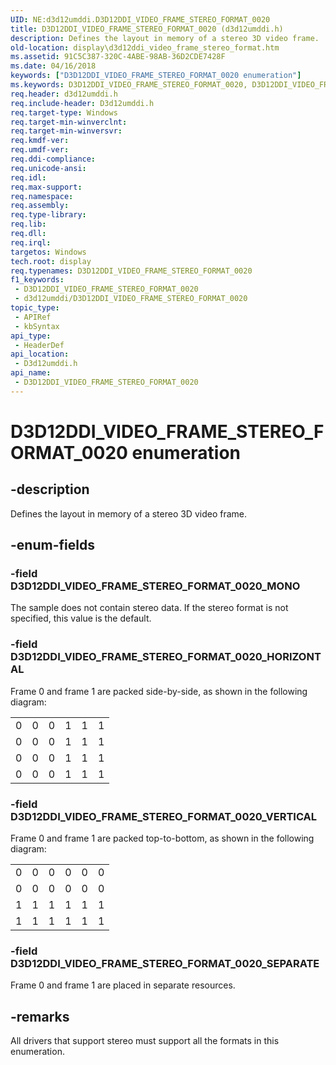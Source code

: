 ```yaml
---
UID: NE:d3d12umddi.D3D12DDI_VIDEO_FRAME_STEREO_FORMAT_0020
title: D3D12DDI_VIDEO_FRAME_STEREO_FORMAT_0020 (d3d12umddi.h)
description: Defines the layout in memory of a stereo 3D video frame.
old-location: display\d3d12ddi_video_frame_stereo_format.htm
ms.assetid: 91C5C387-320C-4ABE-98AB-36D2CDE7428F
ms.date: 04/16/2018
keywords: ["D3D12DDI_VIDEO_FRAME_STEREO_FORMAT_0020 enumeration"]
ms.keywords: D3D12DDI_VIDEO_FRAME_STEREO_FORMAT_0020, D3D12DDI_VIDEO_FRAME_STEREO_FORMAT_0020 enumeration [Display Devices], D3D12DDI_VIDEO_FRAME_STEREO_FORMAT_0020_HORIZONTAL, D3D12DDI_VIDEO_FRAME_STEREO_FORMAT_0020_MONO, D3D12DDI_VIDEO_FRAME_STEREO_FORMAT_0020_SEPARATE, D3D12DDI_VIDEO_FRAME_STEREO_FORMAT_0020_VERTICAL, d3d12umddi/D3D12DDI_VIDEO_FRAME_STEREO_FORMAT_0020, d3d12umddi/D3D12DDI_VIDEO_FRAME_STEREO_FORMAT_0020_HORIZONTAL, d3d12umddi/D3D12DDI_VIDEO_FRAME_STEREO_FORMAT_0020_MONO, d3d12umddi/D3D12DDI_VIDEO_FRAME_STEREO_FORMAT_0020_SEPARATE, d3d12umddi/D3D12DDI_VIDEO_FRAME_STEREO_FORMAT_0020_VERTICAL, display.d3d12ddi_video_frame_stereo_format
req.header: d3d12umddi.h
req.include-header: D3d12umddi.h
req.target-type: Windows
req.target-min-winverclnt: 
req.target-min-winversvr: 
req.kmdf-ver: 
req.umdf-ver: 
req.ddi-compliance: 
req.unicode-ansi: 
req.idl: 
req.max-support: 
req.namespace: 
req.assembly: 
req.type-library: 
req.lib: 
req.dll: 
req.irql: 
targetos: Windows
tech.root: display
req.typenames: D3D12DDI_VIDEO_FRAME_STEREO_FORMAT_0020
f1_keywords:
 - D3D12DDI_VIDEO_FRAME_STEREO_FORMAT_0020
 - d3d12umddi/D3D12DDI_VIDEO_FRAME_STEREO_FORMAT_0020
topic_type:
 - APIRef
 - kbSyntax
api_type:
 - HeaderDef
api_location:
 - D3d12umddi.h
api_name:
 - D3D12DDI_VIDEO_FRAME_STEREO_FORMAT_0020
---
```


# D3D12DDI_VIDEO_FRAME_STEREO_FORMAT_0020 enumeration


## -description

Defines the layout in memory of a stereo 3D video frame.

## -enum-fields

### -field D3D12DDI_VIDEO_FRAME_STEREO_FORMAT_0020_MONO

The sample does not contain stereo data. If the stereo format is not specified, this value is the default.

### -field D3D12DDI_VIDEO_FRAME_STEREO_FORMAT_0020_HORIZONTAL

Frame 0 and frame 1 are packed side-by-side, as shown in the following diagram:

<table>
<tr>
<td>0</td>
<td>0</td>
<td>0</td>
<td>1</td>
<td>1</td>
<td>1</td>
</tr>
<tr>
<td>0</td>
<td>0</td>
<td>0</td>
<td>1</td>
<td>1</td>
<td>1</td>
</tr>
<tr>
<td>0</td>
<td>0</td>
<td>0</td>
<td>1</td>
<td>1</td>
<td>1</td>
</tr>
<tr>
<td>0</td>
<td>0</td>
<td>0</td>
<td>1</td>
<td>1</td>
<td>1</td>
</tr>
</table>

### -field D3D12DDI_VIDEO_FRAME_STEREO_FORMAT_0020_VERTICAL

Frame 0 and frame 1 are packed top-to-bottom, as shown in the following diagram:

<table>
<tr>
<td>0</td>
<td>0</td>
<td>0</td>
<td>0</td>
<td>0</td>
<td>0</td>
</tr>
<tr>
<td>0</td>
<td>0</td>
<td>0</td>
<td>0</td>
<td>0</td>
<td>0</td>
</tr>
<tr>
<td>1</td>
<td>1</td>
<td>1</td>
<td>1</td>
<td>1</td>
<td>1</td>
</tr>
<tr>
<td>1</td>
<td>1</td>
<td>1</td>
<td>1</td>
<td>1</td>
<td>1</td>
</tr>
</table>

### -field D3D12DDI_VIDEO_FRAME_STEREO_FORMAT_0020_SEPARATE

Frame 0 and frame 1 are placed in separate resources.

## -remarks

All drivers that support stereo must support all the formats in this enumeration.


